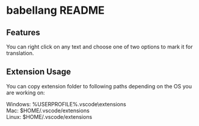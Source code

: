 # babellang README

## Features

You can right click on any text and choose one of two options to mark it for translation.


## Extension Usage

You can copy extension folder to following paths depending on the OS you are working on:
 
Windows: %USERPROFILE%\.vscode\extensions  
Mac: $HOME/.vscode/extensions  
Linux: $HOME/.vscode/extensions  
